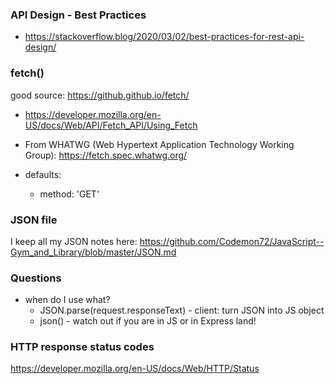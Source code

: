 
### API Design - Best Practices
- https://stackoverflow.blog/2020/03/02/best-practices-for-rest-api-design/

### fetch()
good source: https://github.github.io/fetch/
- https://developer.mozilla.org/en-US/docs/Web/API/Fetch_API/Using_Fetch
- From WHATWG (Web Hypertext Application Technology Working Group): https://fetch.spec.whatwg.org/

- defaults:
  - method: 'GET'


### JSON file

I keep all my JSON notes here: https://github.com/Codemon72/JavaScript--Gym_and_Library/blob/master/JSON.md


### Questions

- when do I use what?
  - JSON.parse(request.responseText) - client: turn JSON into JS object
  - json() - watch out if you are in JS or in Express land! 

### HTTP response status codes
https://developer.mozilla.org/en-US/docs/Web/HTTP/Status